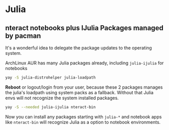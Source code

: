 # Julia

## nteract notebooks plus IJulia Packages managed by pacman

It's a wonderful idea to delegate the package updates to the operating system.

ArchLinux AUR has many Julia packages already, including `julia-ijulia` for notebooks

```sh
yay -S julia-distrohelper julia-loadpath
```

**Reboot** or logout/login from your user, because these 2 packages manages the julia's loadpath using system packs as a fallback. Without that Julia envs will not recognize the system installed packages.

```sh
yay -S --needed julia-ijulia nteract-bin
```

Now you can install any packages starting with `julia-*` and notebook apps like `nteract-bin` will recognize Julia as a option to notebook environments.

